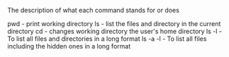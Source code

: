 The description of what each command stands for or does

pwd - print working directory
ls - list the files and directory in the current directory
cd - changes working directory the user's home directory
ls -l - To list all files and directories in a long format
ls -a -l - To list all files including the hidden ones in a long format
